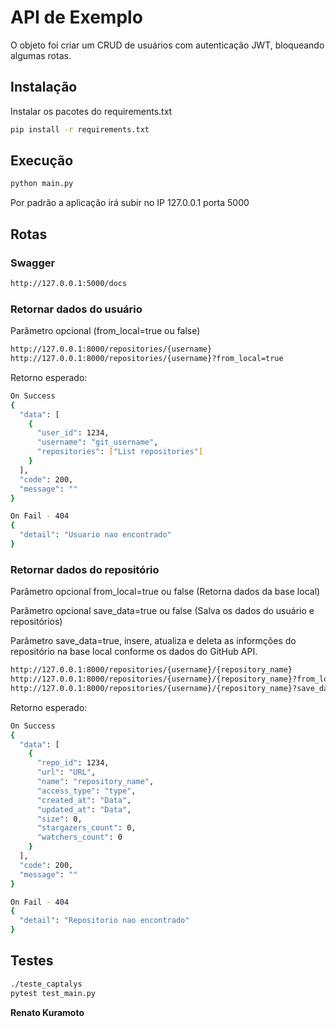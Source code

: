 # API de Exemplo
O objeto foi criar um CRUD de usuários com autenticação JWT, bloqueando algumas rotas.


## Instalação

Instalar os pacotes do requirements.txt

```sh
pip install -r requirements.txt
```

## Execução

```sh
python main.py
```
Por padrão a aplicação irá subir no IP 127.0.0.1 porta 5000

## Rotas

### Swagger
```sh
http://127.0.0.1:5000/docs
```

### Retornar dados do usuário
Parâmetro opcional (from_local=true ou false)
```sh
http://127.0.0.1:8000/repositories/{username}
http://127.0.0.1:8000/repositories/{username}?from_local=true
```
Retorno esperado:
```sh
On Success
{
  "data": [
    {
      "user_id": 1234,
      "username": "git_username",
      "repositories": ["List repositories"]
    }
  ],
  "code": 200,
  "message": ""
}

On Fail - 404
{
  "detail": "Usuario nao encontrado"
}
```

### Retornar dados do repositório
<p>Parâmetro opcional from_local=true ou false (Retorna dados da base local)</p>
<p>Parâmetro opcional save_data=true ou false (Salva os dados do usuário e repositórios)</p>
<p>Parâmetro save_data=true, insere, atualiza e deleta as informções do repositório na base local conforme os dados do GitHub API.</p>

```sh
http://127.0.0.1:8000/repositories/{username}/{repository_name}
http://127.0.0.1:8000/repositories/{username}/{repository_name}?from_local=true
http://127.0.0.1:8000/repositories/{username}/{repository_name}?save_data=true
```
Retorno esperado:
```sh
On Success
{
  "data": [
    {
      "repo_id": 1234,
      "url": "URL",
      "name": "repository_name",
      "access_type": "type",
      "created_at": "Data",
      "updated_at": "Data",
      "size": 0,
      "stargazers_count": 0,
      "watchers_count": 0
    }
  ],
  "code": 200,
  "message": ""
}

On Fail - 404
{
  "detail": "Repositorio nao encontrado"
}
```

## Testes

```sh
./teste_captalys
pytest test_main.py
```



**Renato Kuramoto**
